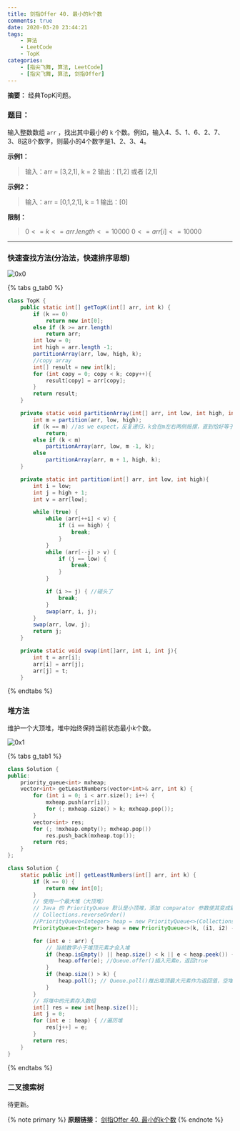 ```yaml
---
title: 剑指Offer 40. 最小的k个数
comments: true
date: 2020-03-20 23:44:21
tags:
    - 算法
    - LeetCode
    - TopK
categories:
    - [指尖飞舞, 算法, LeetCode]
    - [指尖飞舞, 算法, 剑指Offer]
---
```

__摘要：__
经典TopK问题。
<!--more-->

### 题目：
输入整数数组 `arr` ，找出其中最小的 `k` 个数。例如，输入4、5、1、6、2、7、3、8这8个数字，则最小的4个数字是1、2、3、4。

__示例1：__
> 输入：arr = [3,2,1], k = 2
> 输出：[1,2] 或者 [2,1]

__示例2：__
> 输入：arr = [0,1,2,1], k = 1
> 输出：[0]

__限制：__
> $0 <= k <= arr.length <= 10000$
> $0 <= arr[i] <= 10000$
___

### 快速查找方法(分治法，快速排序思想)

![0x0](1.png)

{% tabs g_tab0 %}
<!-- tab Java -->
```Java
class TopK {
    public static int[] getTopK(int[] arr, int k) {
        if (k == 0)
            return new int[0];
        else if (k >= arr.length)
            return arr;
        int low = 0;
        int high = arr.length -1;
        partitionArray(arr, low, high, k);
        //copy array
        int[] result = new int[k];
        for (int copy = 0; copy < k; copy++){
            result[copy] = arr[copy];
        }
        return result;
    }

    private static void partitionArray(int[] arr, int low, int high, int k) {
        int m = partition(arr, low, high);
        if (k == m) //as we expect，反复递归，k会在m左右两侧摇摆，直到恰好等于m
            return;
        else if (k < m)
            partitionArray(arr, low, m -1, k);
        else
            partitionArray(arr, m + 1, high, k);
    }

    private static int partition(int[] arr, int low, int high){
        int i = low;
        int j = high + 1;
        int v = arr[low];

        while (true) {
            while (arr[++i] < v) {
                if (i == high) {
                    break;
                }
            }
            while (arr[--j] > v) {
                if (j == low) {
                    break;
                }
            }

            if (i >= j) { //碰头了
                break;
            }
            swap(arr, i, j);
        }
        swap(arr, low, j);
        return j;
    }

    private static void swap(int[]arr, int i, int j){
        int t = arr[i];
        arr[i] = arr[j];
        arr[j] = t;
    }
```
<!-- endtab -->
{% endtabs %}

### 堆方法
维护一个大顶堆，堆中始终保持当前状态最小k个数。

![0x1](2.gif)

{% tabs g_tab1 %}
<!-- tab C++ -->
```c++
class Solution {
public:
    priority_queue<int> mxheap;
    vector<int> getLeastNumbers(vector<int>& arr, int k) {
        for (int i = 0; i < arr.size(); i++) {
            mxheap.push(arr[i]);
            for (; mxheap.size() > k; mxheap.pop());
        }
        vector<int> res;
        for (; !mxheap.empty(); mxheap.pop())
            res.push_back(mxheap.top());
        return res;
    }
};
```
<!-- endtab -->

<!-- tab Java -->

```Java
class Solution {
    static public int[] getLeastNumbers(int[] arr, int k) {
        if (k == 0) {
            return new int[0];
        }
        // 使用一个最大堆（大顶堆）
        // Java 的 PriorityQueue 默认是小顶堆，添加 comparator 参数使其变成最大堆,or we can do it like this:
        // Collections.reverseOrder()
        //PriorityQueue<Integer> heap = new PriorityQueue<>(Collections.reverseOrder());
        PriorityQueue<Integer> heap = new PriorityQueue<>(k, (i1, i2) -> Integer.compare(i2, i1));

        for (int e : arr) {
            // 当前数字小于堆顶元素才会入堆
            if (heap.isEmpty() || heap.size() < k || e < heap.peek()) { //Queue.peek()返回堆顶最大元素（不删除），空堆返回null
                heap.offer(e); //Queue.offer()插入元素e，返回true
            }
            if (heap.size() > k) {
                heap.poll(); // Queue.poll()推出堆顶最大元素作为返回值，空堆返回null
            }
        }
        // 将堆中的元素存入数组
        int[] res = new int[heap.size()];
        int j = 0;
        for (int e : heap) { //遍历堆
            res[j++] = e;
        }
        return res;
    }
}
```
<!-- endtab -->
{% endtabs %}

### 二叉搜索树
待更新。

{% note primary %}
__原题链接：__ [剑指Offer 40. 最小的k个数](https://leetcode-cn.com/problems/zui-xiao-de-kge-shu-lcof/)
{% endnote %}